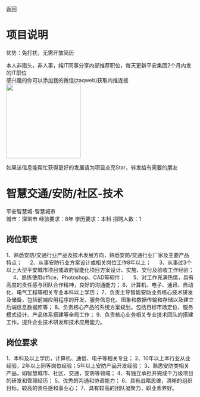 [返回](../../)

# 项目说明

优势：免打扰，无需开放简历

本人非猎头，非人事，纯IT同事分享内部推荐职位，每天更新平安集团2个月内发的IT职位  
感兴趣的你可以添加我的微信(zaqweb)获取内推连接  
<img src="https://github.com/zaqweb/PA-IT-JOBS/blob/master/WechatICode.jpeg"  height="200" width="200">

如果该信息能帮忙获得更好的发展请为项目点亮Star，转发给有需要的朋友

# 智慧交通/安防/社区-技术
平安智慧城-智慧城市  
城市：深圳市 经验要求：8年 学历要求：本科  招聘人数：1

## 岗位职责
1、熟悉安防/交通行业产品及技术发展方向，熟悉安防/交通行业厂家及主要产品特点； 　
2、从事安防行业方案设计或相关岗位工作8年以上； 　
3、从事过3个以上大型平安城市项目或政府智能化项目方案设计、实施、交付及验收工作经验； 　
4、熟练使用office、Photoshop、CAD等软件； 　
5、对工作充满热情，具有高度的责任感与团队合作精神，良好的沟通能力；
6、计算机、电子、通讯、自动化、电气工程等相关专业本科以上学历；
7、负责主导智能安防业务核心技术研发及储备，包括前端应用程序的开发、服务信息化、图象和数据传输和存储以及建立后端信息数据库等； 
8、负责核心产品的系统方案规划，包括目标市场定位、服务模式设计、产品体系搭建等全局工作； 
9、负责核心业务相关专业技术团队的搭建工作，提升企业技术研发和技术应用能力。

## 岗位要求
1、本科及以上学历，计算机、通信、电子等相关专业； 
2、10年以上本行业从业经验，2年以上同等岗位经验；5年以上安防产品开发经验；
3、熟悉安防类相关产品，如智慧城市、社区、交通，安防等领域；
4、有独立承担并完成千万级项目的研发和管理经历；
5、优秀的沟通和协调能力；
6、具有战略思维，清晰的组织目标，较高的责任感和事业心；
7、具有较高的团队凝聚力，职业素养好。




